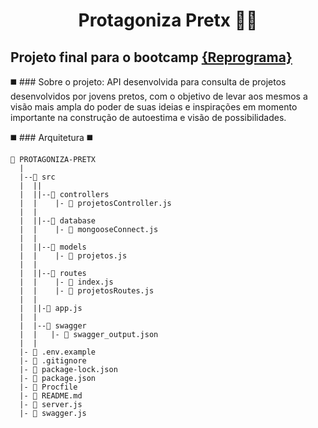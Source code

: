 # <p align="center"><b> **Protagoniza Pretx** </b> ✊🏿 <p>
  
## Projeto final para o bootcamp [{Reprograma}](https://www.reprograma.com.br/)
  
:black_medium_square: ### Sobre o projeto: 
API desenvolvida para consulta de projetos desenvolvidos por jovens pretos, com o objetivo de levar aos mesmos a visão mais ampla do poder de suas ideias e inspirações em momento importante na construção de autoestima e visão de possibilidades.  
  
:black_medium_square: ### Arquitetura
:black_medium_square:
 ```
 📁 PROTAGONIZA-PRETX
   |
   |--📁 src
   |  ||
   |  ||--📁 controllers
   |  |    |- 📄 projetosController.js
   |  |
   |  ||--📁 database
   |  |    |- 📄 mongooseConnect.js
   |  |
   |  ||--📁 models
   |  |    |- 📄 projetos.js
   |  |
   |  ||--📁 routes
   |  |    |- 📄 index.js
   |  |    |- 📄 projetosRoutes.js
   |  |
   |  ||-📄 app.js
   |  |
   |  |--📁 swagger
   |  |   |- 📄 swagger_output.json
   |  |
   |- 📄 .env.example
   |- 📄 .gitignore
   |- 📄 package-lock.json
   |- 📄 package.json
   |- 📄 Procfile
   |- 📄 README.md
   |- 📄 server.js
   |- 📄 swagger.js

``` 
  
  
  
